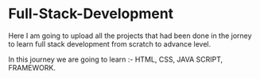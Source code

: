 # Full-Stack-Development
Here I am going to upload all the projects that had been done in the jorney to learn full stack development from scratch to advance level.

In this journey we are going to learn :-
HTML,
CSS,
JAVA SCRIPT,
FRAMEWORK.
